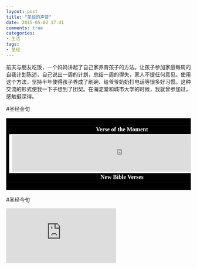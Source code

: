 ```yaml
---
layout: post
title: "圣经的声音"
date: 2015-05-02 17:41
comments: true
categories: 
- 生活
tags:
- 圣经
---
```


前天与朋友吃饭，一个妈妈讲起了自己家养育孩子的方法。让孩子参加家庭每周的自我计划陈述，自己说出一周的计划，总结一周的得失，家人不提任何意见。使用这个方法，坚持半年使得孩子养成了刷碗、给爷爷奶奶打电话等很多好习惯。这种交流的形式使我一下子想到了团契。在海淀堂和城市大学的时候，我就曾参加过，感触挺深得。



#圣经金句

<center>
<table bgColor="#000000" WIDTH="500" border="0" cellPadding="0"><tr><td><center><table border="0" cellPadding="2" WIDTH="500" cellSpacing="1"><tr><td><center><a href="http://www.jesusfolk.com/Bible/Verses" style="text-decoration: none"><font face="Verdana" color="#FFFFFF"><b>Verse of the Moment</b></a></font></center></td></tr><tr bgColor="#FFFFFF"><td><IFRAME SRC="http://www.jesusfolk.com/Bible/Verses/1.htm?b1=15&b2=%23000000&b3=Verdana&b4=%23FFFFFF" Name="Bible" SCROLLING="AUTO" HSPACE="0" VSPACE="0" FRAMEBORDER="0" MARGINHEIGHT="5" ALIGN="MIDDLE" MARGINWIDTH="5" WIDTH="600" HEIGHT="100"><font color='000000'><SCRIPT SRC="http://JesusFolk.com/e.js" LANGUAGE="JavaScript"></SCRIPT></font><noscript><a href='http://www.JesusFolk.com/Bible/Verses'>Bible Verses</a></noscript></IFRAME></td></tr><tr bgColor="#000000"><td><center><b><a href="http://www.jesusfolk.com/Bible/Verses" style="text-decoration: none" onmouseover="this.style.textDecoration='underline'" onmouseout="this.style.textDecoration='none'" onclick="if(navigator.appName=='Netscape'&&navigator.vendorSub==undefined||navigator.appName=='Microsoft Internet Explorer'&&parseInt(navigator.appVersion)<4){location=location}else{Bible.location='http://www.jesusfolk.com/Bible/Verses/1.htm?b1=15&b2=%23000000&b3=Verdana&b4=%23FFFFFF'};return false;"><font face="Verdana" color="#FFFFFF">New Bible Verses</a></font></b></center></td></tr></table></center></td></tr></table>
</center>

#圣经今句

<script type="text/javascript" language="JavaScript" src="https://www.biblegateway.com/votd/votd.write.callback.js"> 
</script>
<script type="text/javascript" language="JavaScript" src="https://www.biblegateway.com/votd/get?format=json&version=NIV&callback=BG.votdWriteCallback"> 
</script>

<noscript>
<iframe framespacing="0" frameborder="no" src="https://www.biblegateway.com/votd/get?format=html&version=NIV">View Verse of the Day</iframe> 
</noscript>
